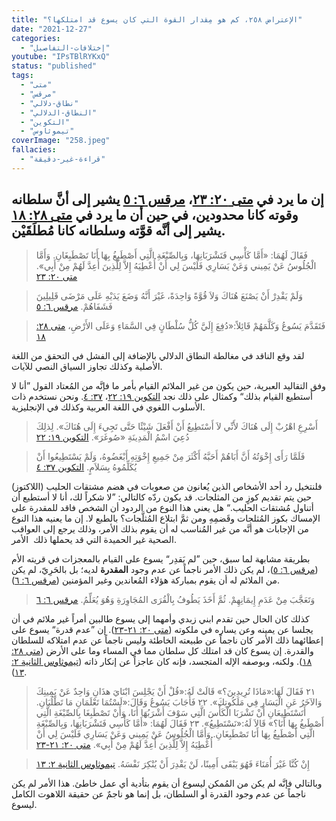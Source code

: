```yaml
---
title: "الإعتراض ٢٥٨، كم هو مِقدار القوة التي كان يسوع قد امتلكها؟"
date: "2021-12-27"
categories:
  - "إختلافات-التفاصيل"
youtube: "IPsTBlRYKxQ"
status: "published"
tags:
  - "متى"
  - "مرقس"
  - "نطاق-دلالي"
  - "النطاق-الدلالي"
  - "التكوين"
  - "تيموثاوس"
coverImage: "258.jpeg"
fallacies:
  - "قراءة-غير-دقيقة"
---
```


## **إن ما يرد في [متى ٢٠: ٢٣](https://www.bible.com//bible/101/MAT.20.23)، [مرقس ٦: ٥](https://www.bible.com//bible/101/MRK.6.5) يشير إلى أنَّ سلطانه وقوته كانا محدودين، في حين أن ما يرد في [متى ٢٨: ١٨](https://www.bible.com//bible/101/MAT.28.18) يشير إلى أنَّه قوَّته وسلطانه كانا مُطلَقَيْن.**

> فَقَالَ لَهُمَا: «أَمَّا كَأْسِي فَتَشْرَبَانِهَا، وَبِالصِّبْغَةِ الَّتِي أَصْطَبِغُ بِهَا أَنَا تَصْطَبِغَانِ. وَأَمَّا الْجُلُوسُ عَنْ يَمِيني وَعَنْ يَسَارِي فَلَيْسَ لِي أَنْ أُعْطِيَهُ إِلاَّ لِلَّذِينَ أُعِدَّ لَهُمْ مِنْ أَبِي». [متى ٢٠: ٢٣](https://www.bible.com//bible/101/MAT.20.23)

> وَلَمْ يَقْدِرْ أَنْ يَصْنَعَ هُنَاكَ وَلاَ قُوَّةً وَاحِدَةً، غَيْرَ أَنَّهُ وَضَعَ يَدَيْهِ عَلَى مَرْضَى قَلِيلِينَ فَشَفَاهُمْ. [مرقس ٦: ٥](https://www.bible.com//bible/101/MRK.6.5)

> فَتَقَدَّمَ يَسُوعُ وَكَلَّمَهُمْ قَائِلاً:«دُفِعَ إِلَيَّ كُلُّ سُلْطَانٍ فِي السَّمَاءِ وَعَلَى الأَرْضِ، [متى ٢٨: ١٨](https://www.bible.com//bible/101/MAT.28.18)

لقد وقع الناقد في مغالطة النطاق الدلالي بالإضافة إلى الفشل في التحقق من اللغة الأصلية وكذلك تجاوز السياق النصي للآيات.

وفق التقاليد العبرية، حين يكون من غير الملائم القيام بأمر ما فإنَّه من المُعتاد القول ”أنا لا أستطيع القيام بذلك“ وكمثال على ذلك نجد [التكوين ١٩: ٢٢](https://www.bible.com//bible/101/GEN.19.22)، [٣٧: ٤](https://www.bible.com//bible/101/GEN.37.4). ونحن نستخدم ذات الأسلوب اللغوي في اللغة العربية وكذلك في الإنجليزية.

> أَسْرِعِ اهْرُبْ إِلَى هُنَاكَ لأَنِّي لاَ أَسْتَطِيعُ أَنْ أَفْعَلَ شَيْئًا حَتَّى تَجِيءَ إِلَى هُنَاكَ». لِذلِكَ دُعِيَ اسْمُ الْمَدِينَةِ «صُوغَرَ». [التكوين ١٩: ٢٢](https://www.bible.com//bible/101/GEN.19.22)

> فَلَمَّا رَأَى إِخْوَتُهُ أَنَّ أَبَاهُمْ أَحَبَّهُ أَكْثَرَ مِنْ جَمِيعِ إِخْوَتِهِ أَبْغَضُوهُ، وَلَمْ يَسْتَطِيعُوا أَنْ يُكَلِّمُوهُ بِسَلاَمٍ. [التكوين ٣٧: ٤](https://www.bible.com//bible/101/GEN.37.4)

فلنتخيل رد أحد الأشخاص الذين يُعانون من صعوبات في هضم مشتقات الحليب (اللاكتوز) حين يتم تقديم كوزٍ من المثلجات. قد يكون ردّه كالتالي: ”لا شكراً لك، أنا لا أستطيع أن أتناول مُشتقات الحليب.“ هل يعني هذا النوع من الردود أن الشخص فاقد للمقدرة على الإمساك بكوز المُثلجات وقَضمِهِ ومن ثمَّ ابتلاع المُثلَّجات؟ بالطبع لا. إن ما يعنيه هذا النوع من الإجابات هو أنَّه من غير المُناسب له أن يقوم بذلك الأمر، وذلك يرجع إلى العواقب الصحية غير الحميدة التي قد يحملها ذلك  الأمر.

بطريقة مشابهة لما سبق، حين ”لم يَقدِر“ يسوع على القيام بالمعجزات في قريته الأم ([مرقس ٦: ٥](https://www.bible.com//bible/101/MRK.6.5))، لم يكن ذلك الأمر ناجماً عن عدم وجود **المقدرة** لديه؛ بل بالحَرِيّ، لم يكن من الملائم له أن يقوم بمباركة هؤلاء المُعاندين وغير المؤمنين ([مرقس ٦: ٦](https://www.bible.com//bible/101/MRK.6.6)).

> وَتَعَجَّبَ مِنْ عَدَمِ إِيمَانِهِمْ. ثُمَّ أَخَذَ يَطُوفُ بِالْقُرَى المُجَاوِرَةِ وَهُوَ يُعَلِّمُ. [مرقس ٦: ٦](https://www.bible.com//bible/101/MRK.6.6)

كذلك كان الحال حين تقدم ابني زبدي وأمهما إلى يسوع طالبين أمراً غير ملائم في أن يجلسا عن يمينه وعن يساره في ملكوته ([متى ٢٠: ٢١-٢٣](https://www.bible.com//bible/101/MAT.20.21-23)). إن ”عدم قدرة“ يسوع على إعطائهما ذلك الأمر كان ناجماً عن طبيعته الخاطئة وليس ناجماً عن عدم امتلاكه للسلطان والقدرة. إن يسوع كان قد امتلك كل سلطان مما في المساء وما على الأرض ([متى ٢٨: ١٨](https://www.bible.com//bible/101/MAT.28.18)). ولكنه، وبوصفه الإله المتجسد، فإنه كان عاجزاً عن إنكار ذاته ([تيموثاوس الثانية ٢: ١٣](https://www.bible.com//bible/101/2TI.2.13)).

> ٢١ فَقَالَ لَهَا:«مَاذَا تُرِيدِينَ؟» قَالَتْ لَهُ:«قُلْ أَنْ يَجْلِسَ ابْنَايَ هذَانِ وَاحِدٌ عَنْ يَمِينِكَ وَالآخَرُ عَنِ الْيَسَارِ فِي مَلَكُوتِكَ». ٢٢ فَأَجَابَ يَسُوعُ وَقَالَ:«لَسْتُمَا تَعْلَمَانِ مَا تَطْلُبَانِ. أَتَسْتَطِيعَانِ أَنْ تَشْرَبَا الْكَأْسَ الَّتِي سَوْفَ أَشْرَبُهَا أَنَا، وَأَنْ تَصْطَبِغَا بِالصِّبْغَةِ الَّتِي أَصْطَبغُ بِهَا أَنَا؟» قَالاَ لَهُ:«نَسْتَطِيعُ». ٢٣ فَقَالَ لَهُمَا: «أَمَّا كَأْسِي فَتَشْرَبَانِهَا، وَبِالصِّبْغَةِ الَّتِي أَصْطَبِغُ بِهَا أَنَا تَصْطَبِغَانِ. وَأَمَّا الْجُلُوسُ عَنْ يَمِيني وَعَنْ يَسَارِي فَلَيْسَ لِي أَنْ أُعْطِيَهُ إِلاَّ لِلَّذِينَ أُعِدَّ لَهُمْ مِنْ أَبِي». [متى ٢٠: ٢١-٢٣](https://www.bible.com//bible/101/MAT.20.21-23)

> إِنْ كُنَّا غَيْرَ أُمَنَاءَ فَهُوَ يَبْقَى أَمِينًا، لَنْ يَقْدِرَ أَنْ يُنْكِرَ نَفْسَهُ. [تيموثاوس الثانية ٢: ١٣](https://www.bible.com//bible/101/2TI.2.13)

وبالتالي فإنَّه لم يكن من المُمكن ليسوع أن يقوم بتأدية أي عمل خاطئ. هذا الأمر لم يكن ناجماً عن عدم وجود القدرة أو السلطان، بل إنما هو ناجمٌ عن حقيقة اللاهوت الكامل ليسوع.

